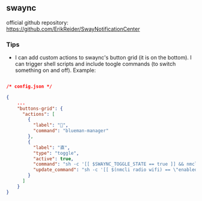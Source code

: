 ## swaync

official github repository: <https://github.com/ErikReider/SwayNotificationCenter>

### Tips

- I can add custom actions to swaync's button grid (it is on the bottom). I can trigger shell scripts and include toogle commands (to switch something on and off). Example:

``` json

/* config.json */

{
    ...
    "buttons-grid": {
      "actions": [
        {
          "label": "󰂯",
          "command": "blueman-manager"
        },
        {
          "label": "直",
          "type": "toggle",
          "active": true,
          "command": "sh -c '[[ $SWAYNC_TOGGLE_STATE == true ]] && nmcli radio wifi on || nmcli radio wifi off'",
          "update_command": "sh -c '[[ $(nmcli radio wifi) == \"enabled\" ]] && echo true || echo false'"
        }
      ]
    }
}

```

